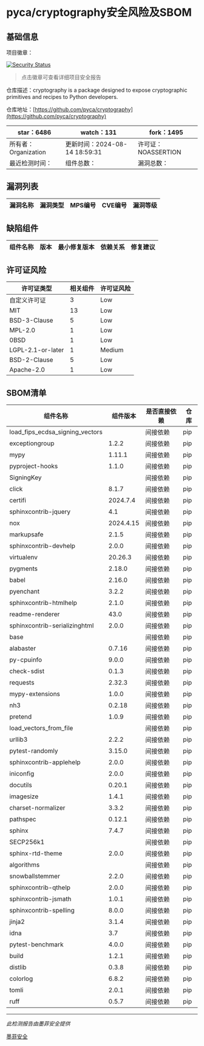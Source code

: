 # pyca/cryptography安全风险及SBOM

## 基础信息

项目徽章：

[![Security Status](https://www.murphysec.com/platform3/v31/badge/1823792794983288832.svg)](https://www.murphysec.com/console/report/1823792614056284160/1823792794983288832)

> 点击徽章可查看详细项目安全报告

仓库描述：cryptography is a package designed to expose cryptographic primitives and recipes to Python developers.

仓库地址：[https://github.com/pyca/cryptography](https://github.com/pyca/cryptography)

| star：6486 | watch：131 | fork：1495 |
| ----------- | -------------- | ------------ |
| 所有者：Organization | 更新时间：2024-08-14 18:59:31 | 许可证：NOASSERTION |
| 最近检测时间： | 组件总数： | 漏洞总数： |




## 漏洞列表

| 漏洞名称 | 漏洞类型 | MPS编号 | CVE编号 | 漏洞等级 |
| ------- | ------ | ------- | ------ | ----- |





## 缺陷组件

| 组件名称 | 版本 | 最小修复版本 | 依赖关系 | 修复建议 |
| -------- | ---- | ------------ | -------- | -------- |





## 许可证风险

| 许可证类型 | 相关组件 | 许可证风险 |
| ---------- | -------- | ---------- |
|自定义许可证|3|Low|
|MIT|13|Low|
|BSD-3-Clause|5|Low|
|MPL-2.0|1|Low|
|0BSD|1|Low|
|LGPL-2.1-or-later|1|Medium|
|BSD-2-Clause|5|Low|
|Apache-2.0|1|Low|




## SBOM清单

| 组件名称 | 组件版本 | 是否直接依赖 | 仓库 |
| -------- | -------- | ------------ | ---- |
|load_fips_ecdsa_signing_vectors||间接依赖|pip|
|exceptiongroup|1.2.2|间接依赖|pip|
|mypy|1.11.1|间接依赖|pip|
|pyproject-hooks|1.1.0|间接依赖|pip|
|SigningKey||间接依赖|pip|
|click|8.1.7|间接依赖|pip|
|certifi|2024.7.4|间接依赖|pip|
|sphinxcontrib-jquery|4.1|间接依赖|pip|
|nox|2024.4.15|间接依赖|pip|
|markupsafe|2.1.5|间接依赖|pip|
|sphinxcontrib-devhelp|2.0.0|间接依赖|pip|
|virtualenv|20.26.3|间接依赖|pip|
|pygments|2.18.0|间接依赖|pip|
|babel|2.16.0|间接依赖|pip|
|pyenchant|3.2.2|间接依赖|pip|
|sphinxcontrib-htmlhelp|2.1.0|间接依赖|pip|
|readme-renderer|43.0|间接依赖|pip|
|sphinxcontrib-serializinghtml|2.0.0|间接依赖|pip|
|base||间接依赖|pip|
|alabaster|0.7.16|间接依赖|pip|
|py-cpuinfo|9.0.0|间接依赖|pip|
|check-sdist|0.1.3|间接依赖|pip|
|requests|2.32.3|间接依赖|pip|
|mypy-extensions|1.0.0|间接依赖|pip|
|nh3|0.2.18|间接依赖|pip|
|pretend|1.0.9|间接依赖|pip|
|load_vectors_from_file||间接依赖|pip|
|urllib3|2.2.2|间接依赖|pip|
|pytest-randomly|3.15.0|间接依赖|pip|
|sphinxcontrib-applehelp|2.0.0|间接依赖|pip|
|iniconfig|2.0.0|间接依赖|pip|
|docutils|0.20.1|间接依赖|pip|
|imagesize|1.4.1|间接依赖|pip|
|charset-normalizer|3.3.2|间接依赖|pip|
|pathspec|0.12.1|间接依赖|pip|
|sphinx|7.4.7|间接依赖|pip|
|SECP256k1||间接依赖|pip|
|sphinx-rtd-theme|2.0.0|间接依赖|pip|
|algorithms||间接依赖|pip|
|snowballstemmer|2.2.0|间接依赖|pip|
|sphinxcontrib-qthelp|2.0.0|间接依赖|pip|
|sphinxcontrib-jsmath|1.0.1|间接依赖|pip|
|sphinxcontrib-spelling|8.0.0|间接依赖|pip|
|jinja2|3.1.4|间接依赖|pip|
|idna|3.7|间接依赖|pip|
|pytest-benchmark|4.0.0|间接依赖|pip|
|build|1.2.1|间接依赖|pip|
|distlib|0.3.8|间接依赖|pip|
|colorlog|6.8.2|间接依赖|pip|
|tomli|2.0.1|间接依赖|pip|
|ruff|0.5.7|间接依赖|pip|


------

*此检测报告由墨菲安全提供*

[墨菲安全](www.murphysec.com)